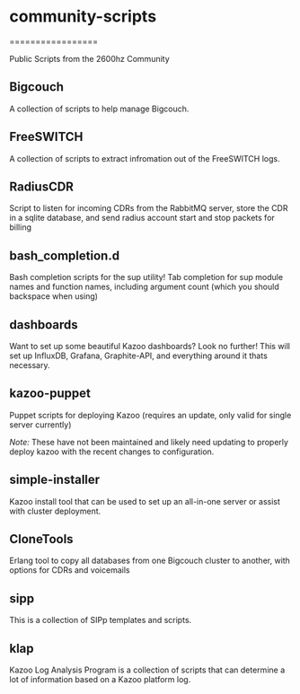 # community-scripts
=================

Public Scripts from the 2600hz Community

## Bigcouch

A collection of scripts to help manage Bigcouch.

## FreeSWITCH

A collection of scripts to extract infromation out of the FreeSWITCH logs.

## RadiusCDR

Script to listen for incoming CDRs from the RabbitMQ server, store the CDR in a sqlite database, and send radius account start and stop packets for billing

## bash_completion.d

Bash completion scripts for the sup utility! Tab completion for sup module names and function names, including argument count (which you should backspace when using)

## dashboards
Want to set up some beautiful Kazoo dashboards? Look no further! This will set up InfluxDB, Grafana, Graphite-API, and everything around it thats necessary.

## kazoo-puppet

Puppet scripts for deploying Kazoo (requires an update, only valid for single server currently)

_Note:_ These have not been maintained and likely need updating to properly deploy kazoo with the recent changes to configuration.

## simple-installer

Kazoo install tool that can be used to set up an all-in-one server or assist with cluster deployment.

## CloneTools

Erlang tool to copy all databases from one Bigcouch cluster to another, with options for CDRs and voicemails

## sipp

This is a collection of SIPp templates and scripts.

## klap

Kazoo Log Analysis Program is a collection of scripts that can determine a lot of information based on a Kazoo platform log.


